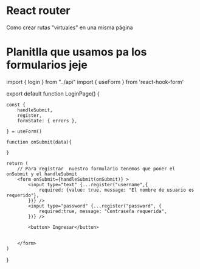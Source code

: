 # React router

Como crear rutas "virtuales" en una misma página

# Planitlla que usamos pa los formularios jeje 

import { login } from "../api"
import { useForm } from 'react-hook-form'


export default function LoginPage() {

    const {
        handleSubmit,
        register,
        formState: { errors },

    } = useForm()

    function onSubmit(data){

    }

    return (
        // Para registrar  nuestro formulario tenemos que poner el onSubmit y el handleSubmit
        <form onSubmit={handleSubmit(onSubmit)} >
            <input type="text" {...register("username",{
                required: {value: true, message: "El nombre de usuario es requerido"},
            })} />
            <input type="password" {...register("password", {
                required:true, message: "Contraseña requerida",
            })} />
            
            <button> Ingresar</button>


        </form>
    )
}